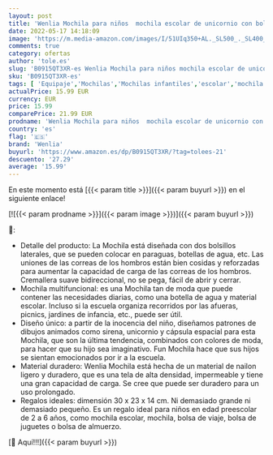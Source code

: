 ```yaml
---
layout: post
title: 'Wenlia Mochila para niños  mochila escolar de unicornio con bolsillos laterales  mochila ligera para niños y niñas  astronauta mochila de viaje impermeable de 2 a 6 años'
date: 2022-05-17 14:18:09
image: 'https://m.media-amazon.com/images/I/51UIq350+AL._SL500_._SL400_.jpg'
comments: true
category: ofertas
author: 'tole.es'
slug: 'B0915QT3XR-es Wenlia Mochila para niños mochila escolar de unicornio con...'
sku: 'B0915QT3XR-es'
tags: [ 'Equipaje','Mochilas','Mochilas infantiles','escolar','mochila','wenlia','🇪🇸', ]
actualPrice: 15.99 EUR
currency: EUR
price: 15.99
comparePrice: 21.99 EUR
prodname: 'Wenlia Mochila para niños  mochila escolar de unicornio con bolsillos laterales  mochila ligera para niños y niñas  astronauta mochila de viaje impermeable de 2 a 6 años'
country: 'es'
flag: '🇪🇸'
brand: 'Wenlia'
buyurl: 'https://www.amazon.es/dp/B0915QT3XR/?tag=tolees-21'
descuento: '27.29'
average: '15.99'
---
```


En este momento está [{{< param title >}}]({{< param buyurl >}}) en el siguiente enlace!

[![{{< param prodname >}}]({{< param image >}})]({{< param buyurl >}})

🔎:

- Detalle del producto: La Mochila está diseñada con dos bolsillos laterales, que se pueden colocar en paraguas, botellas de agua, etc. Las uniones de las correas de los hombros están bien cosidas y reforzadas para aumentar la capacidad de carga de las correas de los hombros. Cremallera suave bidireccional, no se pega, fácil de abrir y cerrar.
- Mochila multifuncional: es una Mochila tan de moda que puede contener las necesidades diarias, como una botella de agua y material escolar. Incluso si la escuela organiza recorridos por las afueras, picnics, jardines de infancia, etc., puede ser útil.
- Diseño único: a partir de la inocencia del niño, diseñamos patrones de dibujos animados como sirena, unicornio y cápsula espacial para esta Mochila, que son la última tendencia, combinados con colores de moda, para hacer que su hijo sea imaginativo. Fun Mochila hace que sus hijos se sientan emocionados por ir a la escuela.
- Material duradero: Wenlia Mochila está hecha de un material de nailon ligero y duradero, que es una tela de alta densidad, impermeable y tiene una gran capacidad de carga. Se cree que puede ser duradero para un uso prolongado.
- Regalos ideales: dimensión 30 x 23 x 14 cm. Ni demasiado grande ni demasiado pequeño. Es un regalo ideal para niños en edad preescolar de 2 a 6 años, como mochila escolar, mochila, bolsa de viaje, bolsa de juguetes o bolsa de almuerzo.

[🛒 Aquí!!!]({{< param buyurl >}})
